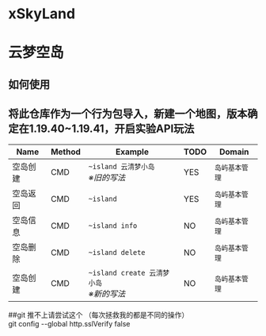 # xSkyLand
# 云梦空岛


## 如何使用
## 将此仓库作为一个行为包导入，新建一个地图，版本确定在1.19.40~1.19.41，开启实验API玩法


|Name|Method|Example|TODO|Domain|
|-|-|-|-|-|
|空岛创建|CMD|`~island 云清梦小岛`<br>*※旧的写法*|YES|`岛屿基本管理`  
|空岛返回|CMD|`~island`|YES|`岛屿基本管理`  
|空岛信息|CMD|`~island info`|NO|`岛屿基本管理`  
|空岛删除|CMD|`~island delete`|NO|`岛屿基本管理`  
|空岛创建|CMD|`~island create 云清梦小岛`<br>*※新的写法*|NO|`岛屿基本管理`  


##git 推不上请尝试这个   （每次拯救我的都是不同的操作）  
git config --global http.sslVerify false